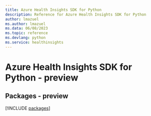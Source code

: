 ```yaml
---
title: Azure Health Insights SDK for Python
description: Reference for Azure Health Insights SDK for Python
author: lmazuel
ms.author: lmazuel
ms.data: 06/08/2023
ms.topic: reference
ms.devlang: python
ms.service: healthinsights
---
```

# Azure Health Insights SDK for Python - preview
## Packages - preview
[!INCLUDE [packages](health-insights-index.md)]
